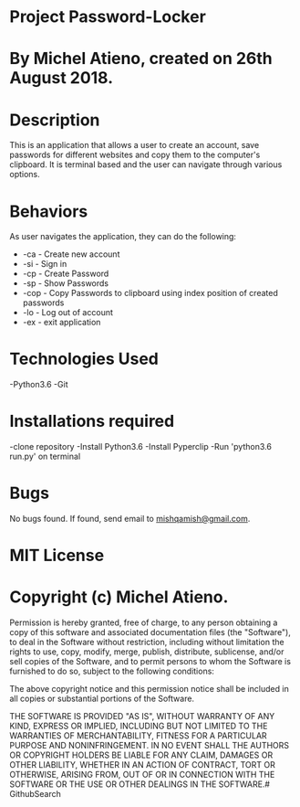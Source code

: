 # Project Password-Locker
# By Michel Atieno, created on 26th August 2018.

# Description

 This is an application that allows a user to create an account, save passwords for different websites and copy them to the computer's clipboard. It is terminal based and the user can navigate through various options.

 # Behaviors

 As user navigates the application, they can do the following:
 <ul>
  <li>-ca - Create new account</li>
  <li>-si - Sign in</li>
  <li>-cp - Create Password</li>
  <li>-sp - Show Passwords</li>
  <li>-cop - Copy Passwords to clipboard using index position of created passwords</li>
  <li>-lo - Log out of account</li>
  <li>-ex - exit application</li>
 </ul>


# Technologies Used
 -Python3.6
 -Git


# Installations required
  -clone repository
  -Install Python3.6
  -Install Pyperclip
  -Run 'python3.6 run.py' on terminal

# Bugs
No bugs found. If found, send email to mishqamish@gmail.com.

# MIT License
# Copyright (c) Michel Atieno.
Permission is hereby granted, free of charge, to any person obtaining a copy of this software and associated documentation files (the "Software"), to deal in the Software without restriction, including without limitation the rights to use, copy, modify, merge, publish, distribute, sublicense, and/or sell copies of the Software, and to permit persons to whom the Software is furnished to do so, subject to the following conditions:

The above copyright notice and this permission notice shall be included in all copies or substantial portions of the Software.

THE SOFTWARE IS PROVIDED "AS IS", WITHOUT WARRANTY OF ANY KIND, EXPRESS OR IMPLIED, INCLUDING BUT NOT LIMITED TO THE WARRANTIES OF MERCHANTABILITY, FITNESS FOR A PARTICULAR PURPOSE AND NONINFRINGEMENT. IN NO EVENT SHALL THE AUTHORS OR COPYRIGHT HOLDERS BE LIABLE FOR ANY CLAIM, DAMAGES OR OTHER LIABILITY, WHETHER IN AN ACTION OF CONTRACT, TORT OR OTHERWISE, ARISING FROM, OUT OF OR IN CONNECTION WITH THE SOFTWARE OR THE USE OR OTHER DEALINGS IN THE SOFTWARE.# GithubSearch


